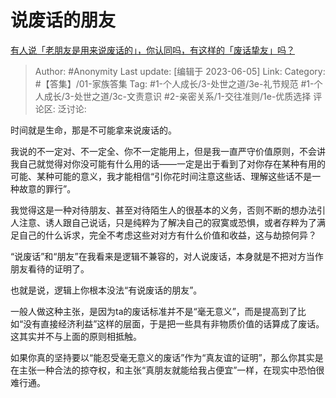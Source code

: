 # 说废话的朋友
[有人说「老朋友是用来说废话的」，你认同吗，有这样的「废话挚友」吗？](https://www.zhihu.com/question/592523167/answer/2965645980)

> Author: #Anonymity
> Last update: [编辑于 2023-06-05]
> Link:
> Category: #【答集】/01-家族答集
> Tag: #1-个人成长/3-处世之道/3e-礼节规范 #1-个人成长/3-处世之道/3c-文责意识 #2-亲密关系/1-交往准则/1e-优质选择
> 评论区:
> 泛讨论:

时间就是生命，那是不可能拿来说废话的。

我说的不一定对、不一定全、你不一定能用上，但是我一直严守价值原则，不会讲我自己就觉得对你没可能有什么用的话——一定是出于看到了对你存在某种有用的可能、某种可能的意义，我才能相信“引你花时间注意这些话、理解这些话不是一种故意的罪行”。

我觉得这是一种对待朋友、甚至对待陌生人的很基本的义务，否则不断的想办法引人注意、诱人跟自己说话，只是纯粹为了解决自己的寂寞或恐惧，或者存粹为了满足自己的什么诉求，完全不考虑这些对对方有什么价值和收益，这与劫掠何异？

“说废话”和“朋友”在我看来是逻辑不兼容的，对人说废话，本身就是不把对方当作朋友看待的证明了。

也就是说，逻辑上你根本没法“有说废话的朋友”。

一般人做这种主张，是因为ta的废话标准并不是“毫无意义”，而是提高到了比如“没有直接经济利益”这样的层面，于是把一些具有非物质价值的话算成了废话。这其实并不与上面的原则相抵触。

如果你真的坚持要以“能忍受毫无意义的废话”作为“真友谊的证明”，那么你其实是在主张一种合法的掠夺权，和主张“真朋友就能给我占便宜”一样，在现实中恐怕很难行通。
